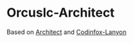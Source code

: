 # Orcuslc-Architect

Based on [Architect](https://badge.fury.io/rb/jekyll-theme-architect) and [Codinfox-Lanyon](http://codinfox.github.io)